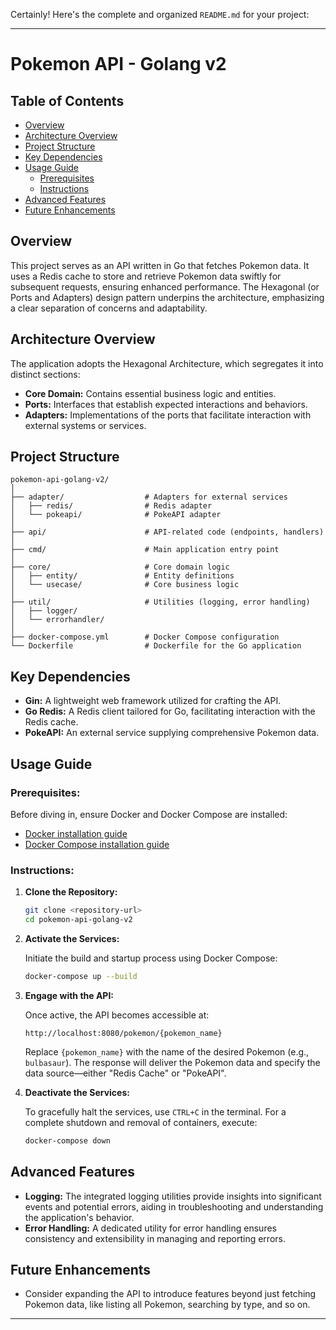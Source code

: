 Certainly! Here's the complete and organized `README.md` for your project:

---

# Pokemon API - Golang v2

## Table of Contents

- [Overview](#overview)
- [Architecture Overview](#architecture-overview)
- [Project Structure](#project-structure)
- [Key Dependencies](#key-dependencies)
- [Usage Guide](#usage-guide)
  - [Prerequisites](#prerequisites)
  - [Instructions](#instructions)
- [Advanced Features](#advanced-features)
- [Future Enhancements](#future-enhancements)

## Overview

This project serves as an API written in Go that fetches Pokemon data. It uses a Redis cache to store and retrieve Pokemon data swiftly for subsequent requests, ensuring enhanced performance. The Hexagonal (or Ports and Adapters) design pattern underpins the architecture, emphasizing a clear separation of concerns and adaptability.

## Architecture Overview

The application adopts the Hexagonal Architecture, which segregates it into distinct sections:

- **Core Domain:** Contains essential business logic and entities.
- **Ports:** Interfaces that establish expected interactions and behaviors.
- **Adapters:** Implementations of the ports that facilitate interaction with external systems or services.

## Project Structure

```
pokemon-api-golang-v2/
│
├── adapter/                  # Adapters for external services
│   ├── redis/                # Redis adapter
│   └── pokeapi/              # PokeAPI adapter
│
├── api/                      # API-related code (endpoints, handlers)
│
├── cmd/                      # Main application entry point
│
├── core/                     # Core domain logic
│   ├── entity/               # Entity definitions
│   └── usecase/              # Core business logic
│
├── util/                     # Utilities (logging, error handling)
│   ├── logger/
│   └── errorhandler/
│
├── docker-compose.yml        # Docker Compose configuration
└── Dockerfile                # Dockerfile for the Go application
```

## Key Dependencies

- **Gin:** A lightweight web framework utilized for crafting the API.
- **Go Redis:** A Redis client tailored for Go, facilitating interaction with the Redis cache.
- **PokeAPI:** An external service supplying comprehensive Pokemon data.

## Usage Guide

### Prerequisites:

Before diving in, ensure Docker and Docker Compose are installed:

- [Docker installation guide](https://docs.docker.com/get-docker/)
- [Docker Compose installation guide](https://docs.docker.com/compose/install/)

### Instructions:

1. **Clone the Repository:**

   ```bash
   git clone <repository-url>
   cd pokemon-api-golang-v2
   ```

2. **Activate the Services:**

   Initiate the build and startup process using Docker Compose:

   ```bash
   docker-compose up --build
   ```

3. **Engage with the API:**

   Once active, the API becomes accessible at:

   ```
   http://localhost:8080/pokemon/{pokemon_name}
   ```

   Replace `{pokemon_name}` with the name of the desired Pokemon (e.g., `bulbasaur`). The response will deliver the Pokemon data and specify the data source—either "Redis Cache" or "PokeAPI".

4. **Deactivate the Services:**

   To gracefully halt the services, use `CTRL+C` in the terminal. For a complete shutdown and removal of containers, execute:

   ```bash
   docker-compose down
   ```

## Advanced Features

- **Logging:** The integrated logging utilities provide insights into significant events and potential errors, aiding in troubleshooting and understanding the application's behavior.
- **Error Handling:** A dedicated utility for error handling ensures consistency and extensibility in managing and reporting errors.

## Future Enhancements

- Consider expanding the API to introduce features beyond just fetching Pokemon data, like listing all Pokemon, searching by type, and so on.

---
